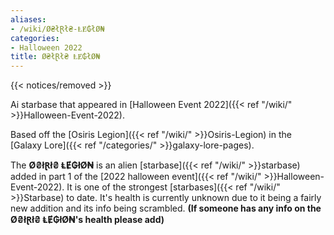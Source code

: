 ```yaml
---
aliases:
- /wiki/Ø₴łⱤł₴-ⱠɆ₲łØ₦
categories:
- Halloween 2022
title: Ø₴łⱤł₴ ⱠɆ₲łØ₦
---  
```


{{< notices/removed >}} 

Ai starbase that appeared in [Halloween Event 2022]({{< ref "/wiki/" >}}Halloween-Event-2022).

Based off the [Osiris Legion]({{< ref "/wiki/" >}}Osiris-Legion) in the [Galaxy Lore]({{< ref "/categories/" >}}galaxy-lore-pages).

The **Ø₴łⱤł₴ ⱠɆ₲łØ₦** is an alien [starbase]({{< ref "/wiki/" >}}starbase) added in part 1 of the [2022 halloween event]({{< ref "/wiki/" >}}Halloween-Event-2022). It is one of the strongest [starbases]({{< ref "/wiki/" >}}Starbase) to date. It's health is currently unknown due to it being a fairly new addition and its info being scrambled. **(If someone has any info on the Ø₴łⱤł₴ ⱠɆ₲łØ₦'s health please add)**